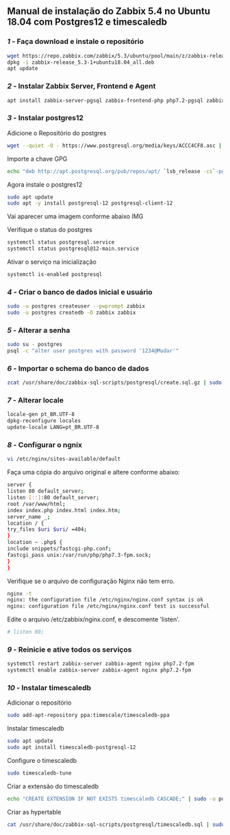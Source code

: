 ## Manual de instalação do Zabbix 5.4 no Ubuntu 18.04 com Postgres12 e timescaledb


### *1* - Faça download e instale o repositório
```sh
wget https://repo.zabbix.com/zabbix/5.3/ubuntu/pool/main/z/zabbix-release/zabbix-release_5.3-1+ubuntu18.04_all.deb
dpkg -i zabbix-release_5.3-1+ubuntu18.04_all.deb
apt update
```
### *2* - Instalar Zabbix Server, Frontend e Agent
```sh
apt install zabbix-server-pgsql zabbix-frontend-php php7.2-pgsql zabbix-nginx-conf zabbix-sql-scripts zabbix-agent
```

### *3* - Instalar postgres12
Adicione o Repositório do postgres
```sh
wget --quiet -O - https://www.postgresql.org/media/keys/ACCC4CF8.asc | sudo apt-key add -
```
Importe a chave GPG
```sh
echo "deb http://apt.postgresql.org/pub/repos/apt/ `lsb_release -cs`-pgdg main" |sudo tee  /etc/apt/sources.list.d/pgdg.list
```
Agora instale o postgres12
```sh
sudo apt update
sudo apt -y install postgresql-12 postgresql-client-12
```
Vai aparecer uma imagem conforme abaixo
IMG

Verifique o status do postgres
```sh
systemctl status postgresql.service
systemctl status postgresql@12-main.service
```
Ativar o serviço na inicialização
```sh
systemctl is-enabled postgresql
```

### *4* - Criar o banco de dados inicial e usuário
```sh
sudo -u postgres createuser --pwprompt zabbix
sudo -u postgres createdb -O zabbix zabbix
```
### *5* - Alterar a senha
```sh
sudo su - postgres
psql -c "alter user postgres with password '1234@Mudar'"
```

### *6* - Importar o schema do banco de dados
```sh
zcat /usr/share/doc/zabbix-sql-scripts/postgresql/create.sql.gz | sudo -u zabbix psql zabbix
```

### *7* - Alterar locale
```sh
locale-gen pt_BR.UTF-8
dpkg-reconfigure locales
update-locale LANG=pt_BR.UTF-8
```

### *8* - Configurar o ngnix
```sh
vi /etc/nginx/sites-available/default
```
Faça uma cópia do arquivo original e altere conforme abaixo:
```sh
server {
listen 80 default_server;
listen [::]:80 default_server;
root /var/www/html;
index index.php index.html index.htm;
server_name _;
location / {
try_files $uri $uri/ =404;
}
location ~ .php$ {
include snippets/fastcgi-php.conf;
fastcgi_pass unix:/var/run/php/php7.3-fpm.sock;
}
}
```
Verifique se o arquivo de configuração Nginx não tem erro.
```sh
nginx -t
nginx: the configuration file /etc/nginx/nginx.conf syntax is ok
nginx: configuration file /etc/nginx/nginx.conf test is successful
```
Edite o arquivo /etc/zabbix/nginx.conf, e descomente 'listen'.
```sh
# listen 80;
```

### *9* - Reinicie e ative todos os serviços
```sh
systemctl restart zabbix-server zabbix-agent nginx php7.2-fpm
systemctl enable zabbix-server zabbix-agent nginx php7.2-fpm
```
### *10* - Instalar timescaledb
Adicionar o repositório
```sh
sudo add-apt-repository ppa:timescale/timescaledb-ppa
```
Instalar timescaledb
```sh
sudo apt update
sudo apt install timescaledb-postgresql-12
```
Configure o timescaledb
```sh
sudo timescaledb-tune
```
Criar a extensão do timescaledb
```sh
echo "CREATE EXTENSION IF NOT EXISTS timescaledb CASCADE;" | sudo -u postgres psql zabbix
```
Criar as hypertable
```sh
cat /usr/share/doc/zabbix-sql-scripts/postgresql/timescaledb.sql | sudo -u zabbix psql zabbix
```

